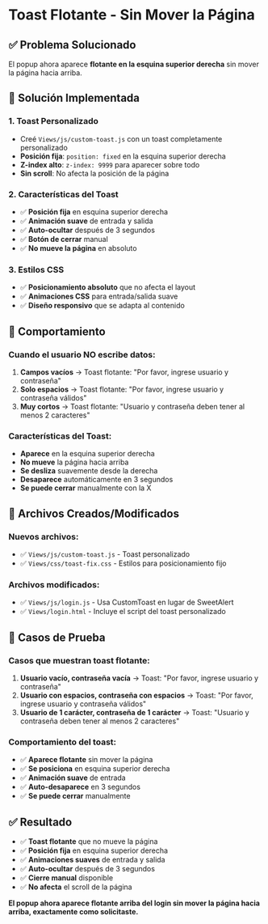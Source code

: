 # Toast Flotante - Sin Mover la Página

## ✅ Problema Solucionado

El popup ahora aparece **flotante en la esquina superior derecha** sin mover la página hacia arriba.

## 🔧 Solución Implementada

### 1. **Toast Personalizado**
- Creé `Views/js/custom-toast.js` con un toast completamente personalizado
- **Posición fija**: `position: fixed` en la esquina superior derecha
- **Z-index alto**: `z-index: 9999` para aparecer sobre todo
- **Sin scroll**: No afecta la posición de la página

### 2. **Características del Toast**
- ✅ **Posición fija** en esquina superior derecha
- ✅ **Animación suave** de entrada y salida
- ✅ **Auto-ocultar** después de 3 segundos
- ✅ **Botón de cerrar** manual
- ✅ **No mueve la página** en absoluto

### 3. **Estilos CSS**
- ✅ **Posicionamiento absoluto** que no afecta el layout
- ✅ **Animaciones CSS** para entrada/salida suave
- ✅ **Diseño responsivo** que se adapta al contenido

## 🎯 Comportamiento

### Cuando el usuario NO escribe datos:
1. **Campos vacíos** → Toast flotante: "Por favor, ingrese usuario y contraseña"
2. **Solo espacios** → Toast flotante: "Por favor, ingrese usuario y contraseña válidos"
3. **Muy cortos** → Toast flotante: "Usuario y contraseña deben tener al menos 2 caracteres"

### Características del Toast:
- **Aparece** en la esquina superior derecha
- **No mueve** la página hacia arriba
- **Se desliza** suavemente desde la derecha
- **Desaparece** automáticamente en 3 segundos
- **Se puede cerrar** manualmente con la X

## 📁 Archivos Creados/Modificados

### Nuevos archivos:
- ✅ `Views/js/custom-toast.js` - Toast personalizado
- ✅ `Views/css/toast-fix.css` - Estilos para posicionamiento fijo

### Archivos modificados:
- ✅ `Views/js/login.js` - Usa CustomToast en lugar de SweetAlert
- ✅ `Views/login.html` - Incluye el script del toast personalizado

## 🧪 Casos de Prueba

### Casos que muestran toast flotante:
1. **Usuario vacío, contraseña vacía** → Toast: "Por favor, ingrese usuario y contraseña"
2. **Usuario con espacios, contraseña con espacios** → Toast: "Por favor, ingrese usuario y contraseña válidos"
3. **Usuario de 1 carácter, contraseña de 1 carácter** → Toast: "Usuario y contraseña deben tener al menos 2 caracteres"

### Comportamiento del toast:
- ✅ **Aparece flotante** sin mover la página
- ✅ **Se posiciona** en esquina superior derecha
- ✅ **Animación suave** de entrada
- ✅ **Auto-desaparece** en 3 segundos
- ✅ **Se puede cerrar** manualmente

## ✅ Resultado

- ✅ **Toast flotante** que no mueve la página
- ✅ **Posición fija** en esquina superior derecha
- ✅ **Animaciones suaves** de entrada y salida
- ✅ **Auto-ocultar** después de 3 segundos
- ✅ **Cierre manual** disponible
- ✅ **No afecta** el scroll de la página

**El popup ahora aparece flotante arriba del login sin mover la página hacia arriba, exactamente como solicitaste.**
